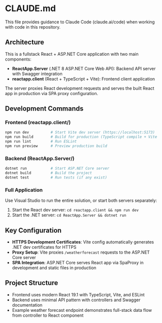 # CLAUDE.md

This file provides guidance to Claude Code (claude.ai/code) when working with code in this repository.

## Architecture

This is a fullstack React + ASP.NET Core application with two main components:

- **ReactApp.Server** (.NET 8 ASP.NET Core Web API): Backend API server with Swagger integration
- **reactapp.client** (React + TypeScript + Vite): Frontend client application

The server proxies React development requests and serves the built React app in production via SPA proxy configuration.

## Development Commands

### Frontend (reactapp.client/)
```bash
npm run dev          # Start Vite dev server (https://localhost:5173)
npm run build        # Build for production (TypeScript compile + Vite build)
npm run lint         # Run ESLint
npm run preview      # Preview production build
```

### Backend (ReactApp.Server/)
```bash
dotnet run           # Start ASP.NET Core server
dotnet build         # Build the project
dotnet test          # Run tests (if any exist)
```

### Full Application
Use Visual Studio to run the entire solution, or start both servers separately:
1. Start the React dev server: `cd reactapp.client && npm run dev`
2. Start the .NET server: `cd ReactApp.Server && dotnet run`

## Key Configuration

- **HTTPS Development Certificates**: Vite config automatically generates .NET dev certificates for HTTPS
- **Proxy Setup**: Vite proxies `/weatherforecast` requests to the ASP.NET Core server
- **SPA Integration**: ASP.NET Core serves React app via SpaProxy in development and static files in production

## Project Structure

- Frontend uses modern React 19.1 with TypeScript, Vite, and ESLint
- Backend uses minimal API pattern with controllers and Swagger documentation
- Example weather forecast endpoint demonstrates full-stack data flow from controller to React component